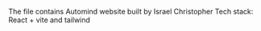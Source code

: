 The file contains Automind website
built by Israel Christopher
Tech stack: React + vite and tailwind
